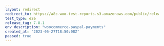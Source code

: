 ```yaml
---
layout: redirect
redirect_to: https://a8c-woo-test-reports.s3.amazonaws.com/public/release/7.8.1/woocommerce-paypal-payments/e2e/index.html
test_type: e2e
release_tag: 7.8.1
env_description: "woocommerce-paypal-payments"
created_at: "2023-06-27T18:50:08Z"
passed: true
---
```

